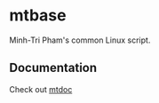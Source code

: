 # mtbase
Minh-Tri Pham's common Linux script.

## Documentation

Check out [mtdoc](https://mtdoc.readthedocs.io/)
